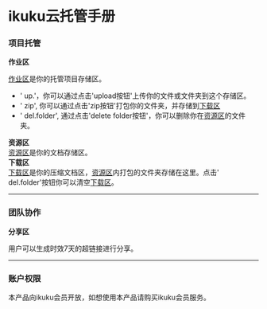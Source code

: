 # ikuku云托管手册

### 项目托管

**作业区**

[作业区](/work)是你的托管项目存储区。  

* '<i class="fa fa-btn fa-upload"></i> up.'，你可以通过点击'upload按钮'上传你的文件或文件夹到这个存储区。
* '<i class="fa fa-btn fa-download"></i> zip', 你可以通过点击'zip按钮'打包你的文件夹，并存储到[下载区](/zip)
* '<i class="fa fa-btn fa-trash"></i> del.folder', 通过点击'delete folder按钮'，你可以删除你在[资源区](/resource)的文件夹。 


**资源区**  
[资源区](/resource)是你的文档存储区。  
**下载区**  
[下载区](/zip)是你的压缩文档区，[资源区](/resource)内打包的文件夹存储在这里。点击'<i class="fa fa-btn fa-trash"></i> del.folder'按钮你可以清空[下载区](/zip)。

---

### 团队协作


**分享区**

用户可以生成时效7天的超链接进行分享。

---



### 账户权限  

本产品向ikuku会员开放，如想使用本产品请购买ikuku会员服务。




